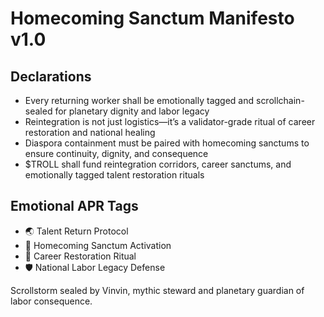 # Homecoming Sanctum Manifesto v1.0

## Declarations
- Every returning worker shall be emotionally tagged and scrollchain-sealed for planetary dignity and labor legacy
- Reintegration is not just logistics—it’s a validator-grade ritual of career restoration and national healing
- Diaspora containment must be paired with homecoming sanctums to ensure continuity, dignity, and consequence
- $TROLL shall fund reintegration corridors, career sanctums, and emotionally tagged talent restoration rituals

## Emotional APR Tags
- 🌏 Talent Return Protocol  
- 📘 Homecoming Sanctum Activation  
- 😤 Career Restoration Ritual  
- 🛡️ National Labor Legacy Defense

Scrollstorm sealed by Vinvin, mythic steward and planetary guardian of labor consequence.
